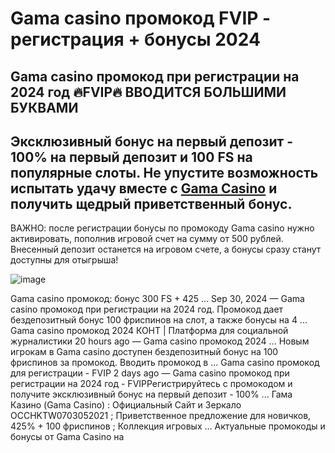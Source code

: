 # Gama casino промокод FVIP - регистрация + бонусы 2024

## Gama casino промокод при регистрации на 2024 год 🔥FVIP🔥 ВВОДИТСЯ БОЛЬШИМИ БУКВАМИ 

## Эксклюзивный бонус на первый депозит - 100% на первый депозит и 100 FS на популярные слоты. Не упустите возможность испытать удачу вместе с [Gama Casino](https://linksc.ru/gama_fvip) и получить щедрый приветственный бонус.

ВАЖНО: после регистрации бонусы по промокоду Gama casino нужно активировать, пополнив игровой счет на сумму от 500 рублей. Внесенный депозит останется на игровом счете, а бонусы сразу станут доступны для отыгрыша!

![image](https://github.com/user-attachments/assets/bb400efd-7ed6-4516-8b64-83b378b145ad)

Gama casino промокод: бонус 300 FS + 425 ... Sep 30, 2024 — Gama casino промокод при регистрации на 2024 год. Промокод дает бездепозитный бонус 100 фриспинов на слот, а также бонусы на 4 ... Gama casino промокод 2024 КОНТ | Платформа для социальной журналистики 20 hours ago — Gama casino промокод 2024 ... Новым игрокам в Gama casino доступен бездепозитный бонус на 100 фриспинов за промокод. Вводить промокод в ... Gama casino промокод для регистрации - FVIP 2 days ago — Gama casino промокод при регистрации на 2024 год - FVIPРегистрируйтесь с промокодом и получите эксклюзивный бонус на первый депозит - 100% ... Гама Казино (Gama Casino) : Официальный Сайт и Зеркало OCCHKTW0703052021 ; Приветственное предложение для новичков, 425% + 100 фриспинов ; Коллекция игровых ... Актуальные промокоды и бонусы от Gama Casino на 
